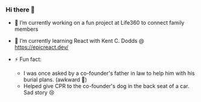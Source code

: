 ### Hi there 👋

- 🔭 I’m currently working on a fun project at Life360 to connect family members

- 🌱 I’m currently learning React with Kent C. Dodds @ https://epicreact.dev/

- ⚡ Fun fact: 
  * I was once asked by a co-founder's father in law to help him with his burial plans. (awkward 😬)
  * Helped give CPR to the co-founder's dog in the back seat of a car.  Sad story 😢

<!--
**jackfurr/jackfurr** is a ✨ _special_ ✨ repository because its `README.md` (this file) appears on your GitHub profile.

Here are some ideas to get you started:

- 🔭 I’m currently working on ...
- 🌱 I’m currently learning ...
- 👯 I’m looking to collaborate on ...
- 🤔 I’m looking for help with ...
- 💬 Ask me about ...
- 📫 How to reach me: ...
- 😄 Pronouns: ...
- ⚡ Fun fact: ...
-->
